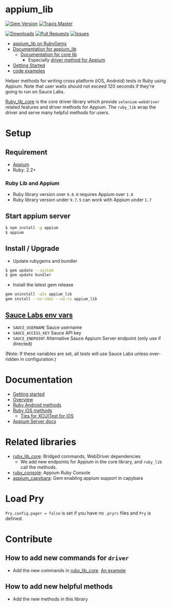 # appium_lib

[![Gem Version](https://badge.fury.io/rb/appium_lib.svg)](http://badge.fury.io/rb/appium_lib)
[![Travis Master](https://travis-ci.org/appium/ruby_lib.svg?branch=master)](https://travis-ci.org/appium/ruby_lib/builds)

[![Downloads](https://img.shields.io/gem/dt/appium_lib.svg)](https://rubygems.org/gems/appium_lib)
[![Pull Requests](http://issuestats.com/github/appium/ruby_lib/badge/pr)](http://issuestats.com/github/appium/ruby_lib)
[![Issues](http://issuestats.com/github/appium/ruby_lib/badge/issue)](http://issuestats.com/github/appium/ruby_lib)

- [appium_lib on RubyGems](https://rubygems.org/gems/appium_lib)
- [Documentation for appium_lib](https://github.com/appium/ruby_lib/tree/master/docs)
    - [Documentation for core lib](http://www.rubydoc.info/github/appium/ruby_lib_core)
        - Especially [driver method for Appium](http://www.rubydoc.info/github/appium/ruby_lib_core/Appium/Core/Device)
- [Getting Started](https://github.com/appium/appium/blob/master/docs/en/about-appium/getting-started.md)
- [code examples](https://github.com/appium/sample-code/tree/master/sample-code/examples/ruby)

Helper methods for writing cross platform (iOS, Android) tests in Ruby using Appium. Note that user waits should not exceed 120 seconds if they're going to run on Sauce Labs.

[Ruby_lib_core](https://github.com/appium/ruby_lib_core) is the core driver library which provide `selenium-webdriver` related features and driver methods for Appium.
The `ruby_lib` wrap the driver and serve many helpful methods for users.

# Setup
## Requirement
- [Appium](https://github.com/appium/appium#requirements)
- Ruby: 2.2+

### Ruby Lib and Appium
- Ruby library version over `9.8.0` requires Appium over `1.8`
- Ruby library version under `9.7.5` can work with Appium under `1.7`

## Start appium server

```bash
$ npm install -g appium
$ appium
```

## Install / Upgrade
- Update rubygems and bundler
```bash
$ gem update --system
$ gem update bundler
```

- Install the latest gem release
```bash
gem uninstall -aIx appium_lib
gem install --no-rdoc --no-ri appium_lib
```

## [Sauce Labs env vars](https://github.com/appium/ruby_lib/blob/master/lib/appium_lib/sauce_labs.rb)

- `SAUCE_USERNAME` Sauce username
- `SAUCE_ACCESS_KEY` Sauce API key
- `SAUCE_ENDPOINT` Alternative Sauce Appium Server endpoint (only use if directed)

(Note: If these variables are set, all tests will use Sauce Labs unless over-ridden in configuration.)

# Documentation

- [Getting started](https://github.com/appium/appium/blob/master/docs/en/about-appium/getting-started.md)
- [Overview](https://github.com/appium/ruby_lib/blob/master/docs/docs.md)
- [Ruby Android methods](https://github.com/appium/ruby_lib/blob/master/docs/android_docs.md)
- [Ruby iOS methods](https://github.com/appium/ruby_lib/blob/master/docs/ios_docs.md)
    - [Tips for XCUITest for iOS](https://github.com/appium/ruby_lib/blob/master/docs/ios_xcuitest.md)
- [Appium Server docs](https://github.com/appium/appium/tree/master/docs)

# Related libraries
- [ruby_lib_core](https://github.com/appium/ruby_lib_core): Bridged commands, WebDriver dependencies
    - We add new endpoints for Appium in the core library, and `ruby_lib` call the methods.
- [ruby_console](https://github.com/appium/ruby_console): Appium Ruby Console
- [appium_capybara](https://github.com/appium/appium_capybara): Gem enabling appium support in capybara

# Load Pry
`Pry.config.pager = false` is set if you have no `.pryrc` files and `Pry` is defined.


# Contribute
## How to add new commands for `driver`
- Add the new commands in [ruby_lib_core](https://github.com/appium/ruby_lib_core). [An example](https://github.com/appium/ruby_lib_core/commit/cdb02c29c8663d22d643b52fd65c8b2d1373bebb)

## How to add new helpful methods
- Add the new methods in this library
